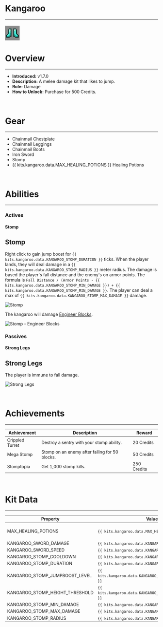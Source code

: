 # Kangaroo

***

#### ![kangaroo-icon](../assets/icons/kangaroo-icon.jpg)

# Overview
***
- **Introduced:** v1.7.0
- **Description:** A melee damage kit that likes to jump.
- **Role:** Damage
- **How to Unlock:** Purchase for 500 Credits.

<br />  

# Gear
***
- Chainmail Chestplate
- Chainmail Leggings
- Chainmail Boots
- Iron Sword
- Stomp
- {{ kits.kangaroo.data.MAX_HEALING_POTIONS }} Healing Potions

<br />  

# Abilities
***
### Actives
<!-- tabs:start -->
#### **Stomp**
## Stomp
Right click to gain jump boost for `{{ kits.kangaroo.data.KANGAROO_STOMP_DURATION }}` ticks. When the player lands, they will deal damage in a `{{ kits.kangaroo.data.KANGAROO_STOMP_RADIUS }}` meter radius. The damage is based the player's fall distance and the enemy's on armor points. The formula is `Fall Distance / (Armor Points - {{ kits.kangaroo.data.KANGAROO_STOMP_MIN_DAMAGE }}) + {{ kits.kangaroo.data.KANGAROO_STOMP_MIN_DAMAGE }}`. The player can deal a max of `{{ kits.kangaroo.data.KANGAROO_STOMP_MAX_DAMAGE }}` damage.

![Stomp](../assets/kits/kangaroo/Kangaroo%20-%20Stomp.gif)

The kangaroo will damage [Engineer Blocks](Engineer#sentries).

![Stomp - Engineer Blocks](../assets/kits/kangaroo/Kangaroo%20-%20Stomp%20Engineer%20Blocks.gif)

<!-- tabs:end -->

### Passives
<!-- tabs:start -->
#### **Strong Legs**
## Strong Legs
The player is immune to fall damage.

![Strong Legs](../assets/kits/kangaroo/Kangaaroo%20-%20Strong%20Legs.gif)

<!-- tabs:end -->
<br />

# Achievements
***

| Achievement | Description | Reward |
| ----------- | ----------- | ------ |
| Crippled Turret | Destroy a sentry with your stomp ability. | 20 Credits |
| Mega Stomp | Stomp on an enemy after falling for 50 blocks. | 50 Credits |
| Stomptopia | Get 1,000 stomp kills. | 250 Credits |

<br />  

# Kit Data
***

| Property | Value | Description |
|----------|-------|-------------|
| MAX_HEALING_POTIONS | `{{ kits.kangaroo.data.MAX_HEALING_POTIONS }}` | {{ kitDataSharedDescriptions.MAX_HEALING_POTIONS }} |
| KANGAROO_SWORD_DAMAGE | `{{ kits.kangaroo.data.KANGAROO_SWORD_DAMAGE }}` | The base damage of the sword. |
| KANGAROO_SWORD_SPEED | `{{ kits.kangaroo.data.KANGAROO_SWORD_SPEED }}` | The base speed of the sword. |
| KANGAROO_STOMP_COOLDOWN | `{{ kits.kangaroo.data.KANGAROO_STOMP_COOLDOWN }}` | The cooldown, in ticks, of the Stomp ability. |
| KANGAROO_STOMP_DURATION | `{{ kits.kangaroo.data.KANGAROO_STOMP_DURATION }}` | The duration, in ticks, of the Stomp ability. |
| KANGAROO_STOMP_JUMPBOOST_LEVEL | `{{ kits.kangaroo.data.KANGAROO_STOMP_JUMPBOOST_LEVEL }}` | The level of the jump boost effect. (level 1 starts at value 0) |
| KANGAROO_STOMP_HEIGHT_THRESHOLD | `{{ kits.kangaroo.data.KANGAROO_STOMP_HEIGHT_THRESHOLD }}` | The minimum fall distance required to deal Stomp damage. |
| KANGAROO_STOMP_MIN_DAMAGE | `{{ kits.kangaroo.data.KANGAROO_STOMP_MIN_DAMAGE }}` | The minimum damage the Stomp ability will deal. |
| KANGAROO_STOMP_MAX_DAMAGE | `{{ kits.kangaroo.data.KANGAROO_STOMP_MAX_DAMAGE }}` | The maximum damage the Stomp ability will deal. |
| KANGAROO_STOMP_RADIUS | `{{ kits.kangaroo.data.KANGAROO_STOMP_RADIUS }}` | The radius of the Stomp ability. |